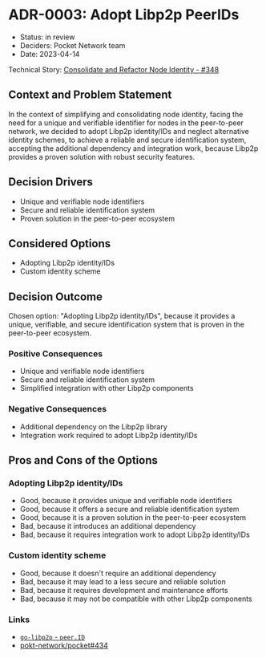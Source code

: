 # ADR-0003: Adopt Libp2p PeerIDs

* Status: in review
* Deciders: Pocket Network team
* Date: 2023-04-14

Technical Story: [Consolidate and Refactor Node Identity - #348](https://github.com/pokt-network/pocket/issue/348)

## Context and Problem Statement

In the context of simplifying and consolidating node identity, facing the need for a unique and verifiable identifier for nodes in the peer-to-peer network, we decided to adopt Libp2p identity/IDs and neglect alternative identity schemes, to achieve a reliable and secure identification system, accepting the additional dependency and integration work, because Libp2p provides a proven solution with robust security features.

## Decision Drivers

* Unique and verifiable node identifiers
* Secure and reliable identification system
* Proven solution in the peer-to-peer ecosystem

## Considered Options

* Adopting Libp2p identity/IDs
* Custom identity scheme

## Decision Outcome

Chosen option: "Adopting Libp2p identity/IDs", because it provides a unique, verifiable, and secure identification system that is proven in the peer-to-peer ecosystem.

### Positive Consequences

* Unique and verifiable node identifiers
* Secure and reliable identification system
* Simplified integration with other Libp2p components

### Negative Consequences

* Additional dependency on the Libp2p library
* Integration work required to adopt Libp2p identity/IDs

## Pros and Cons of the Options

### Adopting Libp2p identity/IDs

* Good, because it provides unique and verifiable node identifiers
* Good, because it offers a secure and reliable identification system
* Good, because it is a proven solution in the peer-to-peer ecosystem
* Bad, because it introduces an additional dependency
* Bad, because it requires integration work to adopt Libp2p identity/IDs

### Custom identity scheme

* Good, because it doesn't require an additional dependency
* Bad, because it may lead to a less secure and reliable solution
* Bad, because it requires development and maintenance efforts
* Bad, because it may not be compatible with other Libp2p components

### Links

* [`go-libp2p` - `peer.ID`](https://pkg.go.dev/github.com/libp2p/go-libp2p@v0.27.1/core/peer#ID)
* [pokt-network/pocket#434](https://github.com/pokt-network/pocket/issue/434)